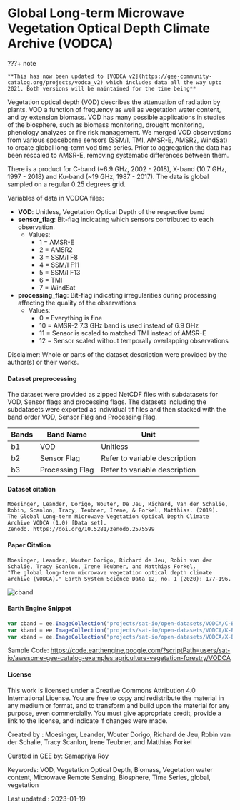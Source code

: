 # Global Long-term Microwave Vegetation Optical Depth Climate Archive (VODCA)

???+ note

    **This has now been updated to [VODCA v2](https://gee-community-catalog.org/projects/vodca_v2) which includes data all the way upto 2021. Both versions will be maintained for the time being**

Vegetation optical depth (VOD) describes the attenuation of radiation by plants. VOD a function of frequency as well as vegetation water content, and by extension biomass. VOD has many possible applications in studies of the biosphere, such as biomass monitoring, drought monitoring, phenology analyzes or fire risk management. We merged VOD observations from various spaceborne sensors (SSM/I, TMI, AMSR-E, AMSR2, WindSat) to create global long-term vod time series. Prior to aggregation the data has been rescaled to AMSR-E, removing systematic differences between them.

There is a product for C-band (~6.9 GHz, 2002 - 2018), X-band (10.7 GHz, 1997 - 2018) and Ku-band (~19 GHz, 1987 - 2017). The data is global sampled on a regular 0.25 degrees grid.

Variables of data in VODCA files:

* **VOD**: Unitless, Vegetation Optical Depth of the respective band
* **sensor_flag**: Bit-flag indicating which sensors contributed to each observation.
    * Values:
        * 1 = AMSR-E
        * 2 = AMSR2
        * 3 = SSM/I F8
        * 4 = SSM/I F11
        * 5 = SSM/I F13
        * 6 = TMI
        * 7 = WindSat
* **processing_flag**: Bit-flag indicating irregularities during processing affecting the quality of the observations
    * Values:
        * 0 = Everything is fine
        * 10 = AMSR-2 7.3 GHz band is used instead of 6.9 GHz
        * 11 = Sensor is scaled to matched TMI instead of AMSR-E
        * 12 = Sensor scaled without temporally overlapping observations

Disclaimer: Whole or parts of the dataset description were provided by the author(s) or their works.


#### Dataset preprocessing

The dataset were provided as zipped NetCDF files with subdatasets for VOD, Sensor flags and processing flags. The datasets including the subdatasets were exported as individual tif files and then stacked with the band order VOD, Sensor Flag and Processing Flag.

<center>

|Bands|Band Name      |Unit                         |
|-----|---------------|-----------------------------|
|b1   |VOD            |Unitless                     |
|b2   |Sensor Flag    |Refer to variable description|
|b3   |Processing Flag|Refer to variable description|

</center>


#### Dataset citation

```
Moesinger, Leander, Dorigo, Wouter, De Jeu, Richard, Van der Schalie, Robin, Scanlon, Tracy, Teubner, Irene, & Forkel, Matthias. (2019).
The Global Long-term Microwave Vegetation Optical Depth Climate Archive VODCA (1.0) [Data set].
Zenodo. https://doi.org/10.5281/zenodo.2575599
```

#### Paper Citation

```
Moesinger, Leander, Wouter Dorigo, Richard de Jeu, Robin van der Schalie, Tracy Scanlon, Irene Teubner, and Matthias Forkel.
"The global long-term microwave vegetation optical depth climate archive (VODCA)." Earth System Science Data 12, no. 1 (2020): 177-196.
```

![cband](https://user-images.githubusercontent.com/6677629/213619830-98c8f2f5-892e-4115-afe0-6fc02c217e8c.gif)


#### Earth Engine Snippet

```js
var cband = ee.ImageCollection("projects/sat-io/open-datasets/VODCA/C-BAND");
var kband = ee.ImageCollection("projects/sat-io/open-datasets/VODCA/K-BAND");
var xband = ee.ImageCollection("projects/sat-io/open-datasets/VODCA/X-BAND");
```

Sample Code: https://code.earthengine.google.com/?scriptPath=users/sat-io/awesome-gee-catalog-examples:agriculture-vegetation-forestry/VODCA

#### License
This work is licensed under a Creative Commons Attribution 4.0 International License. You are free to copy and redistribute the material in any medium or format, and to transform and build upon the material for any purpose, even commercially. You must give appropriate credit, provide a link to the license, and indicate if changes were made.

Created by : Moesinger, Leander, Wouter Dorigo, Richard de Jeu, Robin van der Schalie, Tracy Scanlon, Irene Teubner, and Matthias Forkel

Curated in GEE by: Samapriya Roy

Keywords: VOD, Vegetation Optical Depth, Biomass, Vegetation water content, Microwave Remote Sensing, Biosphere, Time Series, global, vegetation

Last updated : 2023-01-19
